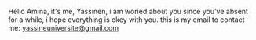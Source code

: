 Hello Amina, it's me, Yassinen, i am woried about you since you've absent for a while, i hope everything is okey with you.
this is my email to contact me:
yassineuniversite@gmail.com

